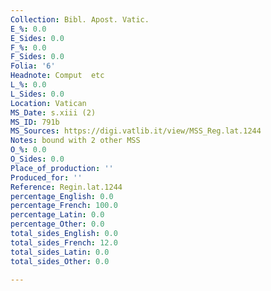 ```yaml
---
Collection: Bibl. Apost. Vatic.
E_%: 0.0
E_Sides: 0.0
F_%: 0.0
F_Sides: 0.0
Folia: '6'
Headnote: Comput  etc
L_%: 0.0
L_Sides: 0.0
Location: Vatican
MS_Date: s.xiii (2)
MS_ID: 791b
MS_Sources: https://digi.vatlib.it/view/MSS_Reg.lat.1244
Notes: bound with 2 other MSS
O_%: 0.0
O_Sides: 0.0
Place_of_production: ''
Produced_for: ''
Reference: Regin.lat.1244
percentage_English: 0.0
percentage_French: 100.0
percentage_Latin: 0.0
percentage_Other: 0.0
total_sides_English: 0.0
total_sides_French: 12.0
total_sides_Latin: 0.0
total_sides_Other: 0.0

---
```

